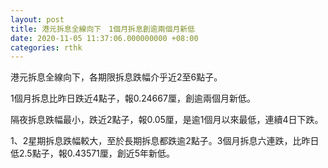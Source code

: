 ```yaml
---
layout: post
title: 港元拆息全線向下　1個月拆息創逾兩個月新低
date: 2020-11-05 11:37:06.000000000 +08:00
categories: rthk
---
```


港元拆息全線向下，各期限拆息跌幅介乎近2至6點子。

1個月拆息比昨日跌近4點子，報0.24667厘，創逾兩個月新低。

隔夜拆息跌幅最小，跌近2點子，報0.05厘，是逾1個月以來最低，連續4日下跌。

1、2星期拆息跌幅較大，至於長期拆息都跌逾2點子。3個月拆息六連跌，比昨日低2.5點子，報0.43571厘，創近5年新低。
